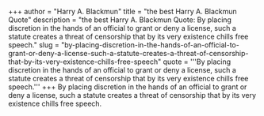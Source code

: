 +++
author = "Harry A. Blackmun"
title = "the best Harry A. Blackmun Quote"
description = "the best Harry A. Blackmun Quote: By placing discretion in the hands of an official to grant or deny a license, such a statute creates a threat of censorship that by its very existence chills free speech."
slug = "by-placing-discretion-in-the-hands-of-an-official-to-grant-or-deny-a-license-such-a-statute-creates-a-threat-of-censorship-that-by-its-very-existence-chills-free-speech"
quote = '''By placing discretion in the hands of an official to grant or deny a license, such a statute creates a threat of censorship that by its very existence chills free speech.'''
+++
By placing discretion in the hands of an official to grant or deny a license, such a statute creates a threat of censorship that by its very existence chills free speech.
